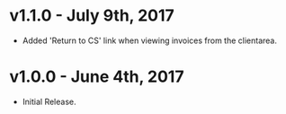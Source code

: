 # v1.1.0 - July 9th, 2017
  
  - Added 'Return to CS' link when viewing invoices from the clientarea.

# v1.0.0 - June 4th, 2017

  - Initial Release.